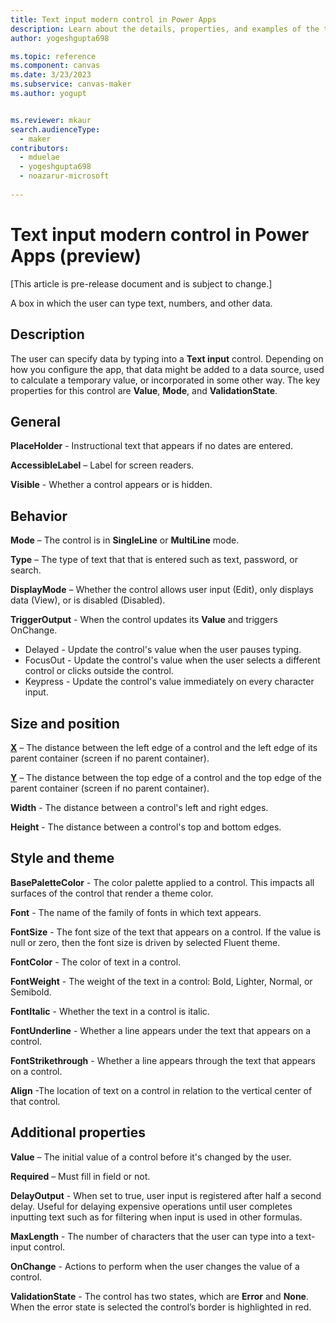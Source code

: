 ```yaml
---
title: Text input modern control in Power Apps
description: Learn about the details, properties, and examples of the text input modern control in Power Apps.
author: yogeshgupta698

ms.topic: reference
ms.component: canvas
ms.date: 3/23/2023
ms.subservice: canvas-maker
ms.author: yogupt


ms.reviewer: mkaur
search.audienceType: 
  - maker
contributors:
  - mduelae
  - yogeshgupta698
  - noazarur-microsoft
  
---
```

# Text input modern control in Power Apps (preview)

[This article is pre-release document and is subject to change.]

A box in which the user can type text, numbers, and other data.

## Description
The user can specify data by typing into a **Text input** control. Depending on how you configure the app, that data might be added to a data source, used to calculate a temporary value, or incorporated in some other way. The key properties for this control are **Value**, **Mode**, and **ValidationState**.

## General

**PlaceHolder** - Instructional text that appears if no dates are entered. 

**AccessibleLabel** – Label for screen readers.

**Visible** - Whether a control appears or is hidden. 

## Behavior

**Mode** – The control is in **SingleLine** or **MultiLine** mode.

**Type** – The type of text that that is entered such as text, password, or search. 

**DisplayMode** – Whether the control allows user input (Edit), only displays data (View), or is disabled (Disabled).

**TriggerOutput** - When the control updates its **Value** and triggers OnChange.

- Delayed - Update the control's value when the user pauses typing.
- FocusOut - Update the control's value when the user selects a different control or clicks outside the control.
- Keypress - Update the control's value immediately on every character input.

## Size and position 

**[X](../properties-size-location.md)** – The distance between the left edge of a control and the left edge of its parent container (screen if no parent container).

**[Y](../properties-size-location.md)** – The distance between the top edge of a control and the top edge of the parent container (screen if no parent container).

**Width** - The distance between a control's left and right edges. 

**Height** - The distance between a control's top and bottom edges. 

## Style and theme

**BasePaletteColor** - The color palette applied to a control. This impacts all surfaces of the control that render a theme color.  

**Font** - The name of the family of fonts in which text appears. 

**FontSize** - The font size of the text that appears on a control. If the value is null or zero, then the font size is driven by selected Fluent theme. 

**FontColor** - The color of text in a control. 

**FontWeight** - The weight of the text in a control: Bold, Lighter, Normal, or Semibold. 

**FontItalic** - Whether the text in a control is italic. 

**FontUnderline** - Whether a line appears under the text that appears on a control. 

**FontStrikethrough** - Whether a line appears through the text that appears on a control. 

**Align** -The location of text on a control in relation to the vertical center of that control. 

## Additional properties

**Value** – The initial value of a control before it's changed by the user.

**Required** – Must fill in field or not.

**DelayOutput** - When set to true, user input is registered after half a second delay. Useful for delaying expensive operations until user completes inputting text such as for filtering when input is used in other formulas.

**MaxLength** - The number of characters that the user can type into a text-input control. 

**OnChange** - Actions to perform when the user changes the value of a control.  

**ValidationState** - The control has two states, which are **Error** and **None**. When the error state is selected the control’s border is highlighted in red.


